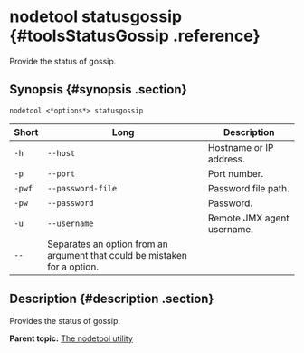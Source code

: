 # nodetool statusgossip {#toolsStatusGossip .reference}

Provide the status of gossip.

## Synopsis {#synopsis .section}

```language-bash
nodetool <*options*> statusgossip
```

|Short|Long|Description|
|-----|----|-----------|
|`-h`|`--host`|Hostname or IP address.|
|`-p`|`--port`|Port number.|
|`-pwf`|`--password-file`|Password file path.|
|`-pw`|`--password`|Password.|
|`-u`|`--username`|Remote JMX agent username.|
|`--`|Separates an option from an argument that could be mistaken for a option.|

## Description {#description .section}

Provides the status of gossip.

**Parent topic:** [The nodetool utility](../../cassandra/tools/toolsNodetool.md)


